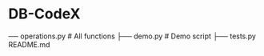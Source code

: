 # DB-CodeX
── operations.py        # All functions ├── demo.py              # Demo script ├── tests.py README.md
